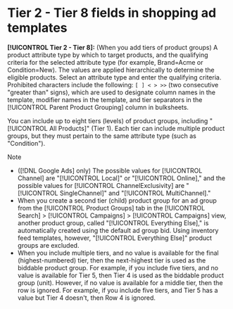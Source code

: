 # Tier  2 - Tier 8 fields in shopping ad templates

**[!UICONTROL Tier  2 - Tier 8]:** (When you add tiers of product groups) A product attribute type by which to target products, and the qualifying criteria for the selected attribute type (for example, Brand=Acme or Condition=New). The values are applied hierarchically to determine the eligible products. Select an attribute type and enter the qualifying criteria. Prohibited characters include the following: `[ ] < > >>` (two consecutive "greater than" signs), which are used to designate column names in the template, modifier names in the template, and tier separators in the [!UICONTROL Parent Product Grouping] column in bulksheets.

You can include up to eight tiers (levels) of product groups, including "[!UICONTROL All Products]" (Tier 1). Each tier can include multiple product groups, but they must pertain to the same attribute type (such as "Condition").

>[!NOTE]
>
>* ([!DNL Google Ads] only) The possible values for [!UICONTROL Channel] are "[!UICONTROL Local]" or "[!UICONTROL Online]," and the possible values for [!UICONTROL ChannelExclusivity] are "[!UICONTROL SingleChannel]" and "[!UICONTROL MultiChannel]."
>* When you create a second tier (child) product group for an ad group from the [!UICONTROL Product Groups] tab in the [!UICONTROL Search] > [!UICONTROL Campaigns] > [!UICONTROL Campaigns] view, another product group, called "[!UICONTROL Everything Else]," is automatically created using the default ad group bid. Using inventory feed templates, however, "[!UICONTROL Everything Else]" product groups are excluded.
>* When you include multiple tiers, and no value is available for the final (highest-numbered) tier, then the next-highest tier is used as the biddable product group. For example, if you include five tiers, and no value is available for Tier 5, then Tier 4 is used as the biddable product group (unit). However, if no value is available for a middle tier, then the row is ignored. For example, if you include five tiers, and Tier 5 has a value but Tier 4 doesn't, then Row 4 is ignored.
